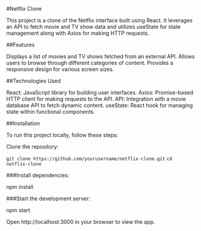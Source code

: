 #Netflix Clone

This project is a clone of the Netflix interface built using React. It leverages an API to fetch movie and TV show data and utilizes useState for state management along with Axios for making HTTP requests.

##Features

Displays a list of movies and TV shows fetched from an external API.
Allows users to browse through different categories of content.
Provides a responsive design for various screen sizes.

##Technologies Used

React: JavaScript library for building user interfaces.
Axios: Promise-based HTTP client for making requests to the API.
API: Integration with a movie database API to fetch dynamic content.
useState: React hook for managing state within functional components.

##Installation

To run this project locally, follow these steps:

Clone the repository:

   `git clone https://github.com/yourusername/netflix-clone.git`
   `cd netflix-clone`

###Install dependencies:

  npm install

###Start the development server:

  npm start

Open http://localhost:3000 in your browser to view the app.